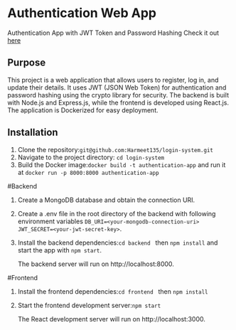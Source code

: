 # Authentication Web App
Authentication App with JWT Token and Password Hashing
Check it out [here](https://main--friendly-rabanadas-e95135.netlify.app/)


## Purpose
This project is a web application that allows users to register, log in, and update their details. It uses JWT (JSON Web Token) for authentication and password hashing using the crypto library for security. The backend is built with Node.js and Express.js, while the frontend is developed using React.js. The application is Dockerized for easy deployment.

## Installation
1. Clone the repository:```git@github.com:Harmeet135/login-system.git```
2. Navigate to the project directory: `cd login-system`
3. Build the Docker image:`docker build -t authentication-app` and run it at `docker run -p 8000:8000 authentication-app`

#Backend
1. Create a MongoDB database and obtain the connection URI.
2. Create a .env file in the root directory of the backend with following environment variables `DB_URI=<your-mongodb-connection-uri>
JWT_SECRET=<your-jwt-secret-key>`.
3. Install the backend dependencies:`cd backend ` then `npm install` and start the app with `npm start`.
   
   The backend server will run on http://localhost:8000.

#Frontend
1. Install the frontend dependencies:`cd frontend ` then `npm install`
2. Start the frontend development server:`npm start`

    The React development server will run on http://localhost:3000.
